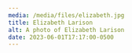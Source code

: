 ```yaml
---
media: /media/files/elizabeth.jpg
title: Elizabeth Larison
alt: A photo of Elizabeth Larison
date: 2023-06-01T17:17:00-0500
---
```

